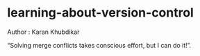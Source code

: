 # learning-about-version-control

Author : Karan Khubdikar


 “Solving merge conflicts takes conscious effort, but I can do it!”. 
